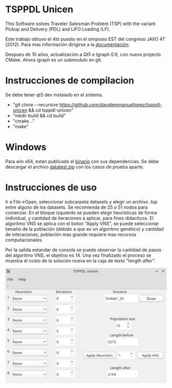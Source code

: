 # TSPPDL Unicen

This Software solves Traveler Salesman Problem (TSP) with the variant Pickup and Delivery (PDL) and LIFO Loading (LF).

Este trabajo obtuvo el 4to puesto en el simposio EST del congreso JAIIO 41' (2012). Para mas información dirigirse a la [documentación](https://github.com/davidemmanuellopez/tsppdl-unicen/blob/main/doc/documento_final.pdf). 


Despues de 10 años, actualización a Qt5 e Igraph 0.9, con nuevo projecto CMake. Ahora igraph es un submodulo en git.

# Instrucciones de compilacion

Se debe tener qt5 dev instalado en el sistema.

* "git clone --recursive https://github.com/davidemmanuellopez/tsppdl-unicen && cd tsppdl-unicen"
* "mkdir build && cd build"
* "cmake .."
* "make"

# Windows

Para win x64, estan publicado el [binario](https://github.com/davidemmanuellopez/tsppdl-unicen/releases) con sus dependencias. Se debe descargar el archivo [datatest.zip](https://github.com/davidemmanuellopez/tsppdl-unicen/blob/main/datatest.zip) con los casos de prueba aparte. 
# Instrucciones de uso

Ir a File->Open, seleccionar subcarpeta datasets y elegir un archivo .tsp entre alguno de los datasets. Se recomienda de 25 o 51 nodos para comenzar.
En el bloque izquierdo se pueden elegir heurísticas de forma individual, y cantidad de iteraciones a aplicar, para fines didacticos.
El algoritmo VNS se aplica con el boton "Apply VNS", se puede seleccionar tamaño de la población (debido a que es un algoritmo genético) y cantidad de interaciones, población mas grande requiere mas recursos computacionales.

Por la salida estandar de consola se puede observar la cantidad de pasos del algoritmo VNS, el objetivo es 14. Una vez finalizado el proceso se muestra el costo de la solución nueva en la caja de texto "length after".

![Captura](/doc/screenshot.png "Captura de GUI TSPPDL Unicen")

